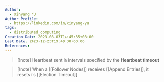 ```yaml
---
Author:
  - Xinyang YU
Author Profile:
  - https://linkedin.com/in/xinyang-yu
tags:
  - distributed_computing
Creation Date: 2023-08-03T14:45:35+08:00
Last Date: 2023-12-23T19:49:30+08:00
References: 
---
```

>[!note] Heartbeat sent in intervals specified by the **Heartbeat timeout**

>[!note] When a [[Follower Nodes]] receives [[Append Entries]], it resets its [[Election Timeout]]